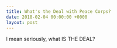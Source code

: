 ```yaml
---
title: What's the Deal with Peace Corps?
date: 2018-02-04 00:00:00 +0000
layout: post
---
```

I mean seriously, what IS THE DEAL?